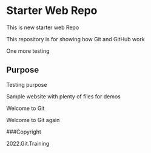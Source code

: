 # Starter Web Repo

This is new starter web Repo

This repository is for showing how Git and GitHub work

One more testing

## Purpose

Testing purpose

Sample website with plenty of files for demos

Welcome to Git

Welcome to Git again

###Copyright

2022.Git.Training
